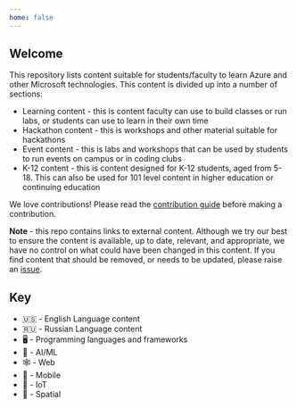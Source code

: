 ```yaml
---
home: false
---
```


## Welcome

This repository lists content suitable for students/faculty to learn Azure and other Microsoft technologies. This content is divided up into a number of sections:

-   Learning content - this is content faculty can use to build classes or run labs, or students can use to learn in their own time
-   Hackathon content - this is workshops and other material suitable for hackathons
-   Event content - this is labs and workshops that can be used by students to run events on campus or in coding clubs
-   K-12 content - this is content designed for K-12 students, aged from 5-18. This can also be used for 101 level content in higher education or continuing education

We love contributions! Please read the [contribution guide](./CONTRIBUTING.md) before making a contribution.

**Note** - this repo contains links to external content. Although we try our best to ensure the content is available, up to date, relevant, and appropriate, we have no control on what could have been changed in this content. If you find content that should be removed, or needs to be updated, please raise an [issue](https://github.com/Microsoft/AcademicContent/issues).

## Key

-   🇺🇸 - English Language content
-   🇷🇺 - Russian Language content
-   🖥 - Programming languages and frameworks
-   🧠 - AI/ML
-   🕸 - Web
-   📱 - Mobile
-   🤖 - IoT
-   🥽 - Spatial
